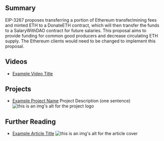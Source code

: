 ## Summary

EIP-3267 proposes transferring a portion of Ethereum transfer/mining fees and minted ETH to a DonateETH contract, which will then transfer the funds to a SalaryWithDAO contract for future salaries. This proposal aims to provide funding for common good producers and decrease circulating ETH supply. The Ethereum clients would need to be changed to implement this proposal.

## Videos

- [Example Video Title](https://www.youtube.com/watch?v=TDGq4aeevgY)

## Projects

- [Example Project Name](https://xxxx.xxx/xxxxx) Project Description (one sentence) ![this is an img's alt for the project logo](https://xxxx.xxx/project-logo.xxx)

## Further Reading

- [Example Article Title](https://xxxx.xxx/xxxxx) ![this is an img's alt for the article cover](https://xxxx.xxx/article-cover.xxx)
